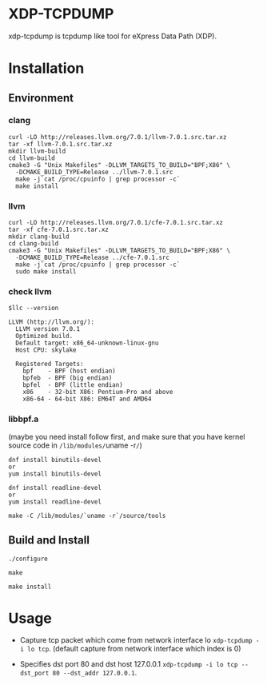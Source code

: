 # XDP-TCPDUMP

xdp-tcpdump is tcpdump like tool for eXpress Data Path (XDP).

# Installation

## Environment

### clang

```
curl -LO http://releases.llvm.org/7.0.1/llvm-7.0.1.src.tar.xz
tar -xf llvm-7.0.1.src.tar.xz
mkdir llvm-build
cd llvm-build
cmake3 -G "Unix Makefiles" -DLLVM_TARGETS_TO_BUILD="BPF;X86" \
  -DCMAKE_BUILD_TYPE=Release ../llvm-7.0.1.src
  make -j`cat /proc/cpuinfo | grep processor -c`
  make install
```

### llvm

```
curl -LO http://releases.llvm.org/7.0.1/cfe-7.0.1.src.tar.xz
tar -xf cfe-7.0.1.src.tar.xz
mkdir clang-build
cd clang-build
cmake3 -G "Unix Makefiles" -DLLVM_TARGETS_TO_BUILD="BPF;X86" \
  -DCMAKE_BUILD_TYPE=Release ../cfe-7.0.1.src
  make -j`cat /proc/cpuinfo | grep processor -c`
  sudo make install
```

### check llvm

```
$llc --version
```

```
LLVM (http://llvm.org/):
  LLVM version 7.0.1
  Optimized build.
  Default target: x86_64-unknown-linux-gnu
  Host CPU: skylake

  Registered Targets:
    bpf    - BPF (host endian)
    bpfeb  - BPF (big endian)
    bpfel  - BPF (little endian)
    x86    - 32-bit X86: Pentium-Pro and above
    x86-64 - 64-bit X86: EM64T and AMD64
```

### libbpf.a

(maybe you need install follow first, and make sure that you have kernel source code in `/lib/modules/`uname -r`/`)

```
dnf install binutils-devel
or
yum install binutils-devel
```

```
dnf install readline-devel
or
yum install readline-devel
```

```
make -C /lib/modules/`uname -r`/source/tools
```

## Build and Install

```
./configure

make

make install
```

# Usage

* Capture tcp packet which come from network interface lo `xdp-tcpdump -i lo tcp`. (default capture from network interface which index is 0)

* Specifies dst port 80 and dst host 127.0.0.1 `xdp-tcpdump -i lo tcp --dst_port 80 --dst_addr 127.0.0.1`.
